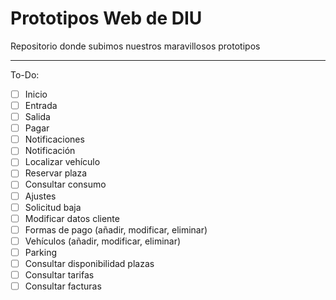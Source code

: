 # Prototipos Web de DIU
Repositorio donde subimos nuestros maravillosos prototipos

---
To-Do:

- [ ] Inicio
- [ ] Entrada
- [ ] Salida
- [ ] Pagar
- [ ] Notificaciones
- [ ] Notificación
- [ ] Localizar vehículo
- [ ] Reservar plaza
- [ ] Consultar consumo
- [ ] Ajustes
- [ ] Solicitud baja
- [ ] Modificar datos cliente
- [ ] Formas de pago (añadir, modificar, eliminar)
- [ ] Vehículos (añadir, modificar, eliminar)
- [ ] Parking
- [ ] Consultar disponibilidad plazas
- [ ] Consultar tarifas
- [ ] Consultar facturas
